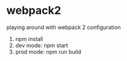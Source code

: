 # webpack2
playing around with webpack 2 configuration


1) npm install
2) dev mode: npm start
3) prod mode: npm run build
